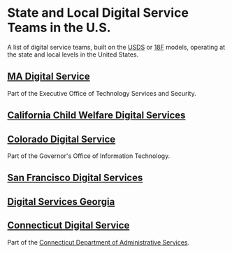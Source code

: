 # State and Local Digital Service Teams in the U.S.

A list of digital service teams, built on the [USDS](https://www.usds.gov/) or [18F](https://18f.gov/) models, operating at the state and local levels in the United States.

## [MA Digital Service](https://www.mass.gov/orgs/ma-digital-service)

Part of the Executive Office of Technology Services and Security.

## [California Child Welfare Digital Services](https://cwds.ca.gov/)

## [Colorado Digital Service](https://colorado.gov/digitalservice)

Part of the Governor's Office of Information Technology.

## [San Francisco Digital Services](https://digitalservices.sfgov.org/)

## [Digital Services Georgia](https://digitalservices.georgia.gov/)

## [Connecticut Digital Service](https://connecticut-digital-services.github.io/)

Part of the [Connecticut Department of Administrative Services](https://portal.ct.gov/DAS).
